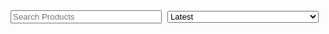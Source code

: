 <!--
Title: Shop 2 Beta
Scripts: 
- https://www.e-junkie.com/e-junkie-shop-script.js
Javascript: var ej = new EJ_Shop({client_id:328984,offset:8,lazy_loading_eff:400,pinned:['pntbtr', 'vgnt150', 'vgnsnk'],pinned_down:['x','y'],filters:['ready to eat','breakfast']});
-->
<style>
.input_div{
	margin-top: 10px;
	margin-bottom: 15px;
}
.input_div input{ width: 48%; margin-right: 1%; }
.input_div select{ width: 48%; margin-right: 1%; }
.row{
	margin-bottom: 20px;
}
.cart_btn{
	text-decoration: none;
	background-color: #009900;
	padding: 10px;
	border-radius: 3px;
	color: #fff;
	margin-top: 15px;
	display: block;
	width: fit-content;
}
.label{
	margin-top: 10px;
}
.input, select{
	margin-bottom: 0px;
}
.SndCol{
	/* padding: 20px; */
}
@media(max-width: 600px){
	.one-half{
		text-align: center;
	}
	.cart_btn{ width: auto; }
	.SndCol{
		padding: 0px;
	}
}
</style>

<!-- 
	* filter kicks in first
	* then, sorting
	* then, pinning

	* search (which is sort of a filter) works on whatever is being displayed
-->
<div class="input_div" style="margin-top: 10vh">
	<input class="input" type="text" placeholder="Search Products" id="ej_search_handler">
	<select id="ej_sort_handler">
		<option value="Latest">Latest</option>
		<option value="Popular">Popular</option>
	</select>
</div>
<div id="app_container">
	<!-- this is what gets populated with products, using the template below -->
</div>
<div id="listing_template" hidden>
	<div class="row" id="{identifier}" style="{style}">
	 		<div class="one-half column">
    			<p><strong><a>{title}</a></strong><br/>{tagline}</p>
    			<img src="{thumbnail}" alt="{title}" title="{title}">
<!-- 			<p style="font-size: 13px;">{details}</p> -->
    		</div>
    		<div class="one-half column SndCol"> 
<!-- 			<quote style="font-size: 12px;">{description}</quote> -->
			{form}
			{options_template}
    			<p>₹{price}</p>
    			<a href="{link}" target="{link_target}" class="cart_btn {link_class}" onclick="{onclick}">Add To Cart</a>
			{/form}
    		</div>    
	</div>
</div>
<div id="dropdown_template" hidden>
	<label class="label">{label}</label>
	{hidden}
	<select name="{name}">{options}</select>
</div>
<div id="text_template" hidden>
	<label class="label">{label}</label>
	<input class="input" type="text" placeholder="{placeholder}" name="{name}">
	{hidden}
</div>
